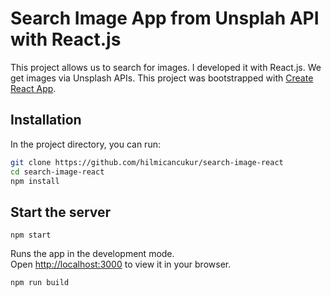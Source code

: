 # Search Image App from Unsplah API with React.js

This project allows us to search for images. I developed it with React.js. We get images via Unsplash APIs. This project was bootstrapped with [Create React App](https://github.com/facebook/create-react-app).

## Installation

In the project directory, you can run:

```bash
git clone https://github.com/hilmicancukur/search-image-react
cd search-image-react
npm install
```

## Start the server
`npm start`

Runs the app in the development mode.\
Open [http://localhost:3000](http://localhost:3000) to view it in your browser.

`npm run build`

